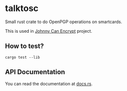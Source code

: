 # talktosc

Small rust crate to do OpenPGP operations on smartcards.

This is used in [Johnny Can Encrypt](https://johnnycanencrypt.readthedocs.io/en/latest/) project.

## How to test?

```
cargo test --lib
```


## API Documentation

You can read the documentation at [docs.rs](https://docs.rs/talktosc/latest/talktosc/).
